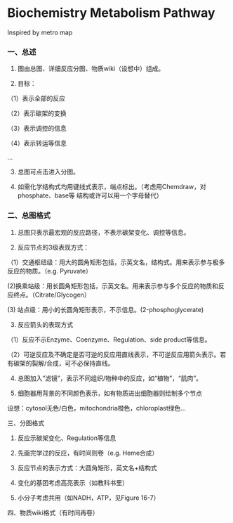 # Biochemistry Metabolism Pathway

Inspired by metro map

### 一、总述

1. 图由总图、详细反应分图、物质wiki（设想中）组成。

2.  目标：

（1）表示全部的反应

（2）表示碳架的变换

（3）表示调控的信息

（4）表示转运等信息

…

3. 总图可点击进入分图。

4. 如需化学结构式均用键线式表示，端点标出。（考虑用Chemdraw，对phosphate、base等 结构或许可以用一个字母替代）





### 二、总图格式

1. 总图只表示最宏观的反应路径，不表示碳架变化、调控等信息。

2. 反应节点的3级表现方式：

（1）交通枢纽级：用大的圆角矩形包括，示英文名，结构式。用来表示参与极多反应的物质。（e.g. Pyruvate）

 (2)换乘站级：用长圆角矩形包括，示英文名。用来表示参与多个反应的物质和反应终点。（Citrate/Glycogen）

(3) 站点级：用小的长圆角矩形表示，不示信息。(2-phosphoglycerate)

3. 反应箭头的表现方式

（1）反应不示Enzyme、Coenzyme、Regulation、side product等信息。

（2）可逆反应及不确定是否可逆的反应用直线表示，不可逆反应用箭头表示。若有碳架的裂解/合成，可不必保持直线。



4. 总图加入“滤镜”，表示不同组织/物种中的反应，如“植物”，“肌肉”。

5. 细胞器用背景的不同颜色表示，如有物质进出细胞器则绘制多个节点

设想：cytosol无色/白色，mitochondria橙色，chloroplast绿色…

 

三、分图格式

1. 反应示碳架变化、Regulation等信息

2. 先画完学过的反应，有时间则卷（e.g. Heme合成）

3. 反应节点的表示方式：大圆角矩形，英文名+结构式

4. 变化的基团考虑高亮表示（如教科书里）

5. 小分子考虑共用（如NADH，ATP，见Figure 16-7）

 

四、物质wiki格式（有时间再卷）